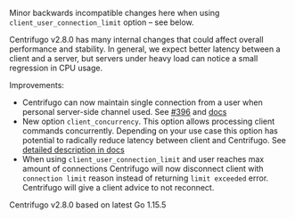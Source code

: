 Minor backwards incompatible changes here when using `client_user_connection_limit` option – see below.

Centrifugo v2.8.0 has many internal changes that could affect overall performance and stability. In general, we expect better latency between a client and a server, but servers under heavy load can notice a small regression in CPU usage.

Improvements:

* Centrifugo can now maintain single connection from a user when personal server-side channel used. See [#396](https://github.com/centrifugal/centrifugo/issues/396) and [docs](https://centrifugal.github.io/centrifugo/server/server_subs/#maintain-single-user-connection) 
* New option `client_concurrency`. This option allows processing client commands concurrently. Depending on your use case this option has potential to radically reduce latency between client and Centrifugo. See [detailed description in docs](https://centrifugal.github.io/centrifugo/server/configuration/#client_concurrency)
* When using `client_user_connection_limit` and user reaches max amount of connections Centrifugo will now disconnect client with `connection limit` reason instead of returning `limit exceeded` error. Centrifugo will give a client advice to not reconnect.

Centrifugo v2.8.0 based on latest Go 1.15.5

